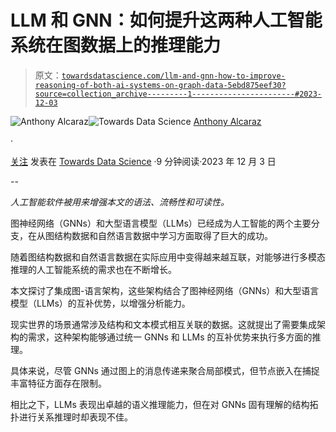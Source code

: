 # LLM 和 GNN：如何提升这两种人工智能系统在图数据上的推理能力

> 原文：[`towardsdatascience.com/llm-and-gnn-how-to-improve-reasoning-of-both-ai-systems-on-graph-data-5ebd875eef30?source=collection_archive---------1-----------------------#2023-12-03`](https://towardsdatascience.com/llm-and-gnn-how-to-improve-reasoning-of-both-ai-systems-on-graph-data-5ebd875eef30?source=collection_archive---------1-----------------------#2023-12-03)

[](https://medium.com/@alcarazanthony1?source=post_page-----5ebd875eef30--------------------------------)![Anthony Alcaraz](https://medium.com/@alcarazanthony1?source=post_page-----5ebd875eef30--------------------------------)[](https://towardsdatascience.com/?source=post_page-----5ebd875eef30--------------------------------)![Towards Data Science](https://towardsdatascience.com/?source=post_page-----5ebd875eef30--------------------------------) [Anthony Alcaraz](https://medium.com/@alcarazanthony1?source=post_page-----5ebd875eef30--------------------------------)

·

[关注](https://medium.com/m/signin?actionUrl=https%3A%2F%2Fmedium.com%2F_%2Fsubscribe%2Fuser%2F30bc9ffd2f4b&operation=register&redirect=https%3A%2F%2Ftowardsdatascience.com%2Fllm-and-gnn-how-to-improve-reasoning-of-both-ai-systems-on-graph-data-5ebd875eef30&user=Anthony+Alcaraz&userId=30bc9ffd2f4b&source=post_page-30bc9ffd2f4b----5ebd875eef30---------------------post_header-----------) 发表在 [Towards Data Science](https://towardsdatascience.com/?source=post_page-----5ebd875eef30--------------------------------) ·9 分钟阅读·2023 年 12 月 3 日[](https://medium.com/m/signin?actionUrl=https%3A%2F%2Fmedium.com%2F_%2Fvote%2Ftowards-data-science%2F5ebd875eef30&operation=register&redirect=https%3A%2F%2Ftowardsdatascience.com%2Fllm-and-gnn-how-to-improve-reasoning-of-both-ai-systems-on-graph-data-5ebd875eef30&user=Anthony+Alcaraz&userId=30bc9ffd2f4b&source=-----5ebd875eef30---------------------clap_footer-----------)

--

[](https://medium.com/m/signin?actionUrl=https%3A%2F%2Fmedium.com%2F_%2Fbookmark%2Fp%2F5ebd875eef30&operation=register&redirect=https%3A%2F%2Ftowardsdatascience.com%2Fllm-and-gnn-how-to-improve-reasoning-of-both-ai-systems-on-graph-data-5ebd875eef30&source=-----5ebd875eef30---------------------bookmark_footer-----------)

*人工智能软件被用来增强本文的语法、流畅性和可读性。*

图神经网络（GNNs）和大型语言模型（LLMs）已经成为人工智能的两个主要分支，在从图结构数据和自然语言数据中学习方面取得了巨大的成功。

随着图结构数据和自然语言数据在实际应用中变得越来越互联，对能够进行多模态推理的人工智能系统的需求也在不断增长。

本文探讨了集成图-语言架构，这些架构结合了图神经网络（GNNs）和大型语言模型（LLMs）的互补优势，以增强分析能力。

现实世界的场景通常涉及结构和文本模式相互关联的数据。这就提出了需要集成架构的需求，这种架构能够通过统一 GNNs 和 LLMs 的互补优势来执行多方面的推理。

具体来说，尽管 GNNs 通过图上的消息传递来聚合局部模式，但节点嵌入在捕捉丰富特征方面存在限制。

相比之下，LLMs 表现出卓越的语义推理能力，但在对 GNNs 固有理解的结构拓扑进行关系推理时却表现不佳。
